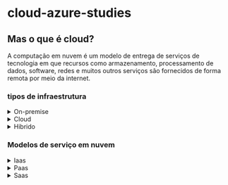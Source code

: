 <h1>cloud-azure-studies</h1>

<h2>Mas o que é cloud?</h2>
<p>A computação em nuvem é um modelo de entrega de serviços de tecnologia em que recursos como armazenamento, processamento de dados, software, redes e muitos outros serviços são fornecidos de forma remota por meio da internet.</p>

<h3>tipos de infraestrutura</h3>
<details>
  <summary>On-premise</summary>
  <p>Trata-se de um modelo de infraestrutura construido no local, gerenciado diretamente de dentro da empresa.</p>
</details>

<details>
  <summary>Cloud</summary>
  <p>Modelo onde é baseado na internet, onde os recursos do servidor são adquiridos de forma remota.</p>
</details>

<details>
  <summary>Hibrido</summary>
  <p>Neste modelo a empresa usara tanto poder computacional local quanto em nuvem.</p>
</details>

<h3>Modelos de serviço em nuvem</h3>

<details>
  <summary>Iaas</summary>
  <p>Infrastructure as a Service, oferece infraestrutura como serviço, fornecendo recursos como servidores virtuais, armazenamento, redes e outros serviços</p>
</details>

<details>
  <summary>Paas</summary>
  <p>Platform as a Service, Oferece uma plataforma de desenvolvimento completa na nuvem, como exemplo a Azure.</p>
</details>

<details>
  <summary>Saas</summary>
  <p>Software as a service, Entrega aplicações completas pela nuvem sendo acessado pela internet sem nescessidade de instalar.</p>
</details>










